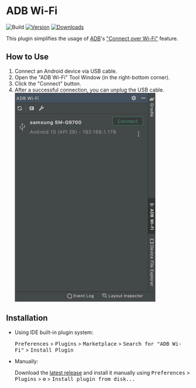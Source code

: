 # ADB Wi-Fi

![Build](https://github.com/y-polek/ADB-Wi-Fi/workflows/Build/badge.svg)
[![Version](https://img.shields.io/jetbrains/plugin/v/14969.svg)](https://plugins.jetbrains.com/plugin/14969)
[![Downloads](https://img.shields.io/jetbrains/plugin/d/14969.svg)](https://plugins.jetbrains.com/plugin/14969)

<!-- Plugin description -->
This plugin simplifies the usage of [ADB][adb]'s ["Connect over Wi-Fi"][adb#wireless] feature.

## How to Use
1. Connect an Android device via USB cable.
2. Open the "ADB Wi-Fi" Tool Window (in the right-bottom corner).
3. Click the "Connect" button.
4. After a successful connection, you can unplug the USB cable.
![Connect device](./docs/connect.gif)
  
<!-- Plugin description end -->

## Installation

- Using IDE built-in plugin system:
  
  <kbd>Preferences</kbd> > <kbd>Plugins</kbd> > <kbd>Marketplace</kbd> > <kbd>Search for "ADB Wi-Fi"</kbd> >
  <kbd>Install Plugin</kbd>
  
- Manually:

  Download the [latest release](https://github.com/y-polek/ADB-Wi-Fi/releases/latest) and install it manually using
  <kbd>Preferences</kbd> > <kbd>Plugins</kbd> > <kbd>⚙️</kbd> > <kbd>Install plugin from disk...</kbd>

[adb]: https://developer.android.com/studio/command-line/adb
[adb#wireless]: https://developer.android.com/studio/command-line/adb#wireless
